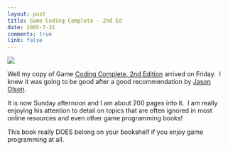 ```yaml
--- 
layout: post
title: Game Coding Complete - 2nd Ed
date: 2005-7-31
comments: true
link: false
---
```

<p><img src="/images/1932111913.01._AA240_SCLZZZZZZZ__.jpg"   /></p><p>Well my copy of Game <a href="http://www.amazon.com/exec/obidos/tg/detail/-/1932111913/104-3718722-3341501?v=glance" target="_blank">Coding Complete, 2nd Edition</a>&nbsp;arrived on Friday.&nbsp; I knew it was going to be good after a good recommendation by <a href="http://www.managed-world.com/" target="_blank">Jason Olson</a>.</p><p>It is now Sunday afternoon and I am about 200 pages into it.&nbsp; I am really enjoying his attention to detail on topics that are often ignored in most online resources and even&nbsp;other game programming books!</p><p>This book really DOES belong on your bookshelf if you enjoy game programming at all.</p>
